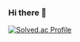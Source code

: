 ### Hi there 👋





[![Solved.ac Profile](http://mazassumnida.wtf/api/v2/generate_badge?boj=d329days)](https://solved.ac/d329days/)



<!--
**MoCCo329/MoCCo329** is a ✨ _special_ ✨ repository because its `README.md` (this file) appears on your GitHub profile.

Here are some ideas to get you started:

- 🔭 I’m currently working on ...
- 🌱 I’m currently learning ...
- 👯 I’m looking to collaborate on ...
- 🤔 I’m looking for help with ...
- 💬 Ask me about ...
- 📫 How to reach me: ...
- 😄 Pronouns: ...
- ⚡ Fun fact: ...
-->
